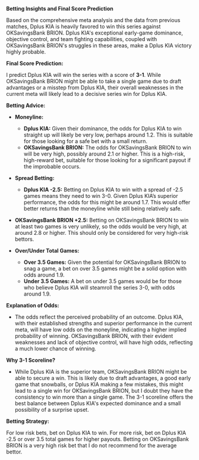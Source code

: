 **Betting Insights and Final Score Prediction**

Based on the comprehensive meta analysis and the data from previous matches, Dplus KIA is heavily favored to win this series against OKSavingsBank BRION. Dplus KIA's exceptional early-game dominance, objective control, and team fighting capabilities, coupled with OKSavingsBank BRION's struggles in these areas, make a Dplus KIA victory highly probable.

**Final Score Prediction:**

I predict Dplus KIA will win the series with a score of **3-1**. While OKSavingsBank BRION might be able to take a single game due to draft advantages or a misstep from Dplus KIA, their overall weaknesses in the current meta will likely lead to a decisive series win for Dplus KIA.

**Betting Advice:**

*   **Moneyline:**
    *   **Dplus KIA:** Given their dominance, the odds for Dplus KIA to win straight up will likely be very low, perhaps around 1.2. This is suitable for those looking for a safe bet with a small return.
    *   **OKSavingsBank BRION:** The odds for OKSavingsBank BRION to win will be very high, possibly around 2.1 or higher. This is a high-risk, high-reward bet, suitable for those looking for a significant payout if the improbable occurs.

*   **Spread Betting:**
    *   **Dplus KIA -2.5:** Betting on Dplus KIA to win with a spread of -2.5 games means they need to win 3-0. Given Dplus KIA’s superior performance, the odds for this might be around 1.7. This would offer better returns than the moneyline while still being relatively safe.
   *  **OKSavingsBank BRION +2.5:** Betting on OKSavingsBank BRION to win at least two games is very unlikely, so the odds would be very high, at around 2.8 or higher. This should only be considered for very high-risk bettors.

*   **Over/Under Total Games:**
    *   **Over 3.5 Games:** Given the potential for OKSavingsBank BRION to snag a game, a bet on over 3.5 games might be a solid option with odds around 1.9.
    *   **Under 3.5 Games:** A bet on under 3.5 games would be for those who believe Dplus KIA will steamroll the series 3-0, with odds around 1.9.

**Explanation of Odds:**

*   The odds reflect the perceived probability of an outcome. Dplus KIA, with their established strengths and superior performance in the current meta, will have low odds on the moneyline, indicating a higher implied probability of winning. OKSavingsBank BRION, with their evident weaknesses and lack of objective control, will have high odds, reflecting a much lower chance of winning.

**Why 3-1 Scoreline?**

*   While Dplus KIA is the superior team, OKSavingsBank BRION might be able to secure a win. This is likely due to draft advantages, a good early game that snowballs, or Dplus KIA making a few mistakes, this might lead to a single win for OKSavingsBank BRION, but I doubt they have the consistency to win more than a single game. The 3-1 scoreline offers the best balance between Dplus KIA's expected dominance and a small possibility of a surprise upset.

**Betting Strategy:**

For low risk bets, bet on Dplus KIA to win. For more risk, bet on Dplus KIA -2.5 or over 3.5 total games for higher payouts. Betting on OKSavingsBank BRION is a very high risk bet that I do not recommend for the average bettor.